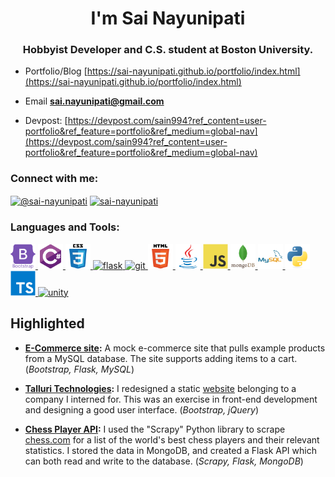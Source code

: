 
<h1 align="center">I'm Sai Nayunipati</h1>
<h3 align="center">Hobbyist Developer and C.S. student at Boston University.</h3>

- Portfolio/Blog [https://sai-nayunipati.github.io/portfolio/index.html](https://sai-nayunipati.github.io/portfolio/index.html)

- Email **sai.nayunipati@gmail.com**

- Devpost: [https://devpost.com/sain994?ref_content=user-portfolio&ref_feature=portfolio&ref_medium=global-nav](https://devpost.com/sain994?ref_content=user-portfolio&ref_feature=portfolio&ref_medium=global-nav)

<h3 align="left">Connect with me:</h3>
<p align="left">
<a href="https://twitter.com/@sai_nayunipati" target="blank"><img align="center" src="https://raw.githubusercontent.com/rahuldkjain/github-profile-readme-generator/master/src/images/icons/Social/twitter.svg" alt="@sai-nayunipati" height="30" width="40" /></a>
<a href="https://www.linkedin.com/in/sai-nayunipati-157609224/" target="blank"><img align="center" src="https://raw.githubusercontent.com/rahuldkjain/github-profile-readme-generator/master/src/images/icons/Social/linked-in-alt.svg" alt="sai-nayunipati" height="30" width="40" /></a>
</p>

<h3 align="left">Languages and Tools:</h3>
<p align="left"> <a href="https://getbootstrap.com" target="_blank" rel="noreferrer"> <img src="https://raw.githubusercontent.com/devicons/devicon/master/icons/bootstrap/bootstrap-plain-wordmark.svg" alt="bootstrap" width="40" height="40"/> </a> <a href="https://www.w3schools.com/cs/" target="_blank" rel="noreferrer"> <img src="https://raw.githubusercontent.com/devicons/devicon/master/icons/csharp/csharp-original.svg" alt="csharp" width="40" height="40"/> </a> <a href="https://www.w3schools.com/css/" target="_blank" rel="noreferrer"> <img src="https://raw.githubusercontent.com/devicons/devicon/master/icons/css3/css3-original-wordmark.svg" alt="css3" width="40" height="40"/> </a> <a href="https://flask.palletsprojects.com/" target="_blank" rel="noreferrer"> <img src="https://www.vectorlogo.zone/logos/pocoo_flask/pocoo_flask-icon.svg" alt="flask" width="40" height="40"/> </a> <a href="https://git-scm.com/" target="_blank" rel="noreferrer"> <img src="https://www.vectorlogo.zone/logos/git-scm/git-scm-icon.svg" alt="git" width="40" height="40"/> </a> <a href="https://www.w3.org/html/" target="_blank" rel="noreferrer"> <img src="https://raw.githubusercontent.com/devicons/devicon/master/icons/html5/html5-original-wordmark.svg" alt="html5" width="40" height="40"/> </a> <a href="https://www.java.com" target="_blank" rel="noreferrer"> <img src="https://raw.githubusercontent.com/devicons/devicon/master/icons/java/java-original.svg" alt="java" width="40" height="40"/> </a> <a href="https://developer.mozilla.org/en-US/docs/Web/JavaScript" target="_blank" rel="noreferrer"> <img src="https://raw.githubusercontent.com/devicons/devicon/master/icons/javascript/javascript-original.svg" alt="javascript" width="40" height="40"/> </a> <a href="https://www.mongodb.com/" target="_blank" rel="noreferrer"> <img src="https://raw.githubusercontent.com/devicons/devicon/master/icons/mongodb/mongodb-original-wordmark.svg" alt="mongodb" width="40" height="40"/> </a> <a href="https://www.mysql.com/" target="_blank" rel="noreferrer"> <img src="https://raw.githubusercontent.com/devicons/devicon/master/icons/mysql/mysql-original-wordmark.svg" alt="mysql" width="40" height="40"/> </a> <a href="https://www.python.org" target="_blank" rel="noreferrer"> <img src="https://raw.githubusercontent.com/devicons/devicon/master/icons/python/python-original.svg" alt="python" width="40" height="40"/> </a> <a href="https://www.typescriptlang.org/" target="_blank" rel="noreferrer"> <img src="https://raw.githubusercontent.com/devicons/devicon/master/icons/typescript/typescript-original.svg" alt="typescript" width="40" height="40"/> </a> <a href="https://unity.com/" target="_blank" rel="noreferrer"> <img src="https://www.vectorlogo.zone/logos/unity3d/unity3d-icon.svg" alt="unity" width="40" height="40"/> </a> </p>

## Highlighted

- **[E-Commerce site](https://github.com/sai-nayunipati/Hallmark-Induction-Projects/tree/main/Projects/13.%20Mock%20E-Commerce%20Site):** A mock e-commerce site that pulls example products from a MySQL database. The site supports adding items to a cart. (*Bootstrap, Flask, MySQL*)

- **[Talluri Technologies](https://github.com/sai-nayunipati/Hallmark-Induction-Projects/tree/main/Projects/17.%20Remade%20Talluri%20Technologies%20Website):** I redesigned a static [website](http://talluritechnologies.com/) belonging to a company I interned for. This was an exercise in front-end development and designing a good user interface. (*Bootstrap, jQuery*)

- **[Chess Player API](https://github.com/sai-nayunipati/Hallmark-Induction-Projects/tree/main/Projects/15.%20API%20With%20Flask%20and%20MongoDB):** I used the "Scrapy" Python library to scrape [chess.com](https://www.chess.com/players) for a list of the world's best chess players and their relevant statistics. I stored the data in MongoDB, and created a Flask API which can both read and write to the database. (*Scrapy, Flask, MongoDB*)
